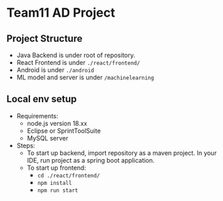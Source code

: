 # Team11 AD Project

## Project Structure
- Java Backend is under root of repository.
- React Frontend is under `./react/frontend/`
- Android is under `./android`
- ML model and server is under `/machinelearning`

## Local env setup
- Requirements:
  - node.js version 18.xx
  - Eclipse or SprintToolSuite
  - MySQL server
- Steps:
  - To start up backend, import repository as a maven project. In your IDE, run project as a spring boot application.
  - To start up frontend:
    - `cd ./react/frontend/`
    - `npm install`
    - `npm run start`
  
  